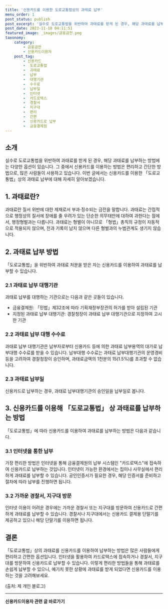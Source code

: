 ```yaml
---
title: '신용카드를 이용한 도로교통법상의 과태료 납부'
menu_order: 1
post_status: publish
post_excerpt: '실수로 도로교통법을 위반하여 과태료를 받게 된 경우, 해당 과태료를 납부하는 방법에는 다양한 옵션이 있습니다. 그 중에서 신용카드를 이용하는 방법은 편리하고 간단한 방법으로, 많은 사람들이 사용하고 있습니다. 이번 글에서는 신용카드를 이용한  도로교통법 상의 과태료 납부에 대해 자세히 알아보겠습니다.'
post_date: 2023-11-10 04:11:51
featured_image: _images/금융금전.png
taxonomy:
    category:
        - 금융금전
        - 신용카드이용자
    post_tag:
        - 신용카드
        -  도로교통법
        -  과태료
        -  납부
        -  대행기관
        -  수수료
        -  납부일
        -  인터넷
        -  카드로택스
        -  경찰서
        -  지구대
        -  편리
        -  간편
        -  신용카드로 납부
        -  금융결제원
---
```



## 소개

실수로 도로교통법을 위반하여 과태료를 받게 된 경우, 해당 과태료를 납부하는 방법에는 다양한 옵션이 있습니다. 그 중에서 신용카드를 이용하는 방법은 편리하고 간단한 방법으로, 많은 사람들이 사용하고 있습니다. 이번 글에서는 신용카드를 이용한 「도로교통법」상의 과태료 납부에 대해 자세히 알아보겠습니다.

## 1. 과태료란?

과태료란 질서 위반에 대한 제재로서 부과·징수되는 금전을 말합니다. 과태료는 간접적으로 행정상의 질서에 장애를 줄 우려가 있는 단순한 의무태만에 대하여 과한다는 점에서, 행정형벌과는 다릅니다. 과태료는 형벌이 아니므로 「형법」총칙의 규정이 자동적으로 적용되지 않으며, 전과 기록이 남지 않으며 다른 형벌과의 누범관계도 생기지 않습니다.

## 2. 과태료 납부 방법

「도로교통법」을 위반하여 과태료 처분을 받은 자는 신용카드를 이용하여 과태료를 납부할 수 있습니다. 

### 2.1 과태료 납부 대행기관

과태료 납부를 대행하는 기관으로는 다음과 같은 곳들이 있습니다.
- 금융결제원: 「민법」제32조에 따라 기획재정부장관의 허가를 받아 설립된 기관
- 지정된 과태료 납부 대행기관: 경찰청장이 과태료 납부 대행기관으로 지정하여 고시한 기관

### 2.2 과태료 납부 대행 수수료

과태료 납부 대행기관은 납부자로부터 신용카드 등에 의한 과태료 납부용역의 대가로 납부대행 수수료를 받을 수 있습니다. 납부대행 수수료는 과태료 납부대행기관의 운영경비 등을 고려하여 경찰청장이 승인하며, 과태료금액의 1천분의 15(1.5%)를 초과할 수 없습니다.

### 2.3 과태료 납부일

신용카드로 납부하는 경우, 과태료 납부대행기관의 승인일을 납부일로 봅니다.

## 3. 신용카드를 이용해 「도로교통법」 상 과태료를 납부하는 방법

「도로교통법」에 따라 신용카드를 이용하여 과태료를 납부하는 방법은 다음과 같습니다.

### 3.1 인터넷을 통한 납부

가장 편리한 방법은 인터넷을 통해 금융결제원의 납부 시스템인 "카드로택스"에 접속하여 신용카드로 납부하는 것입니다. 인터넷이 가능한 환경에서는 집이나 사무실에서 편리하게 과태료를 납부할 수 있습니다. 공인인증서가 필요한 경우, 해당 인증서를 준비하고 절차에 따라 납부를 진행하면 됩니다.

### 3.2 가까운 경찰서, 지구대 방문

인터넷 이용이 어려운 경우에는 가까운 경찰서 또는 지구대를 방문하여 신용카드로 간편하게 과태료를 납부할 수 있습니다. 경찰서나 지구대에서는 신용카드 결제용 단말기를 제공하고 있으니 해당 단말기를 이용하면 됩니다.

## 결론

「도로교통법」상의 과태료를 신용카드를 이용하여 납부하는 방법은 많은 사람들에게 편리하고 간편한 옵션입니다. 인터넷을 활용하여 카드로택스에 접속하거나 경찰서, 지구대를 방문하여 신용카드로 납부할 수 있습니다. 이렇게 편리한 방법들을 통해 과태료를 손쉽게 납부할 수 있으니, 예기치 못한 상황에 과태료를 받게 되었다면 신용카드를 이용하는 것을 고려해보세요.

(출처: 제 개인 블로그)
<!-- wp:separator -->
<hr class="wp-block-separator has-alpha-channel-opacity"/>
<!-- /wp:separator -->

<!-- wp:group {"backgroundColor":"base","layout":{"type":"constrained"}} -->
<div class="wp-block-group has-base-background-color has-background"><!-- wp:paragraph {"align":"center","fontSize":"medium"} -->
<p class="has-text-align-center has-large-font-size"><strong>신용카드이용자 관련 글 바로가기</strong></p>
<!-- /wp:paragraph -->


<!-- wp:latest-posts
{"categories":[{"id":15350,"count":19,"description":"","link":"https://uknowlaw.com/category/%ec%8b%a0%ec%9a%a9%ec%b9%b4%eb%93%9c%ec%9d%b4%ec%9a%a9%ec%9e%90/","name":"신용카드이용자","slug":"신용카드이용자","taxonomy":"category","parent":0,"meta":[],"_links":{"self":[{"href":"https://uknowlaw.com/wp-json/wp/v2/categories/15350"}],"collection":[{"href":"https://uknowlaw.com/wp-json/wp/v2/categories"}],"about":[{"href":"https://uknowlaw.com/wp-json/wp/v2/taxonomies/category"}],"wp:post_type":[{"href":"https://uknowlaw.com/wp-json/wp/v2/posts?categories=15350"}],"curies":[{"name":"wp","href":"https://api.w.org/{rel}","templated":true}]}}],"postsToShow":100,"excerptLength":28,"postLayout":"grid","columns":2,"featuredImageAlign":"left","featuredImageSizeSlug":"large","fontSize":"small"} /--></div>
<!-- /wp:group -->